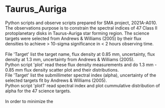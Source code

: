 # Taurus_Auriga
Python scripts and observe scripts prepared for SMA project, 2021A-A010. 
The observations purpose is to constrain the spectral indices of 47 Class II protoplanetary disks in Taurus-Auriga star forming region. 
The science targets were selected from Andrews & Williams (2005) by their flux densities to achieve > 10-sigma significance in < 2 hours observing time. <br /> <br />
File 'Target' list the target name, flux density at 0.85 mm, uncertainty, flux density at 1.3 mm, uncertainty from Andrews & Williams (2005). <br />
Python script 'plot' read these flux density measurements and do 1.3 mm - 0.85 mm flux density scatter plot and their distributions. <br />
File 'Target' list the submillimeter spectral index (alpha), uncertainty of the selected targets fit by Andrews & Williams (2005). <br />
Python script 'plot1' read spectral index and plot cummulative distribution of alpha for the 47 science targets. <br /> <br />
In order to minimize the 
